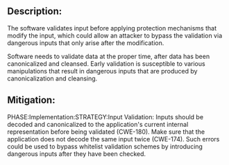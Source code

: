 ## Description:

The software validates input before applying protection mechanisms that modify the input, which could allow an attacker to bypass the validation via dangerous inputs that only arise after the modification.

Software needs to validate data at the proper time, after data has been canonicalized and cleansed. Early validation is susceptible to various manipulations that result in dangerous inputs that are produced by canonicalization and cleansing.

## Mitigation:


PHASE:Implementation:STRATEGY:Input Validation:
Inputs should be decoded and canonicalized to the application's current internal representation before being validated (CWE-180). Make sure that the application does not decode the same input twice (CWE-174). Such errors could be used to bypass whitelist validation schemes by introducing dangerous inputs after they have been checked.

